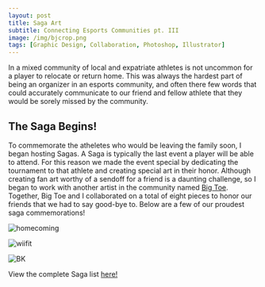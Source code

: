```yaml
---
layout: post
title: Saga Art
subtitle: Connecting Esports Communities pt. III
image: /img/bjcrop.png
tags: [Graphic Design, Collaboration, Photoshop, Illustrator]
---
```

In a mixed community of local and expatriate athletes is not uncommon for a player to relocate or return home.
This was always the hardest part of being an organizer in an esports community, and often there few words that could accurately communicate to our friend and fellow athlete that they would be sorely missed by the community. 

## The Saga Begins!
To commemorate the atheletes who would be leaving the family soon, I began hosting Sagas. A Saga is typically the last event a player will be able to attend. For this reason we made the event special by dedicating the tournament to that athlete and creating special art in their honor. Although creating fan art worthy of a sendoff for a friend is a daunting challenge, so I began to work with another artist in the community named [Big Toe](https://twitter.com/BigToeSSB). Together, Big Toe and I collaborated on a total of eight pieces to honor our friends that we had to say good-bye to. Below are a few of our proudest saga commemorations!  

![homecoming](https://imgur.com/uIRlQai.png)  

![wiifit](https://imgur.com/fze3tn1.png)  

![BK](https://imgur.com/XAa7Y4z.png)

View the complete Saga list [here!](https://imgur.com/a/DVjYQhS)

